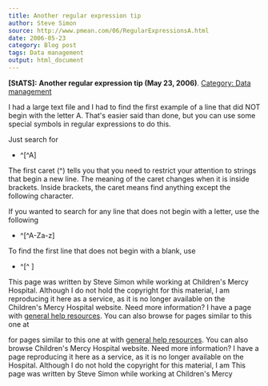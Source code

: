 ```yaml
---
title: Another regular expression tip
author: Steve Simon
source: http://www.pmean.com/06/RegularExpressionsA.html
date: 2006-05-23
category: Blog post
tags: Data management
output: html_document
---
```

**[StATS]:** **Another regular expression tip (May
23, 2006)**. [Category: Data
management](../category/DataManagement.html)

I had a large text file and I had to find the first example of a line
that did NOT begin with the letter A. That\'s easier said than done, but
you can use some special symbols in regular expressions to do this.

Just search for

-   \^\[\^A\]

The first caret (\^) tells you that you need to restrict your attention
to strings that begin a new line. The meaning of the caret changes when
it is inside brackets. Inside brackets, the caret means find anything
except the following character.

If you wanted to search for any line that does not begin with a letter,
use the following

-   \^\[\^A-Za-z\]

To find the first line that does not begin with a blank, use

-   \^\[\^ \]

This page was written by Steve Simon while working at Children\'s Mercy
Hospital. Although I do not hold the copyright for this material, I am
reproducing it here as a service, as it is no longer available on the
Children\'s Mercy Hospital website. Need more information? I have a page
with [general help resources](../GeneralHelp.html). You can also browse
for pages similar to this one at
<!---More--->
for pages similar to this one at
with [general help resources](../GeneralHelp.html). You can also browse
Children\'s Mercy Hospital website. Need more information? I have a page
reproducing it here as a service, as it is no longer available on the
Hospital. Although I do not hold the copyright for this material, I am
This page was written by Steve Simon while working at Children\'s Mercy

<!---Do not use
**[StATS]:** **Another regular expression tip (May
This page was written by Steve Simon while working at Children\'s Mercy
Hospital. Although I do not hold the copyright for this material, I am
reproducing it here as a service, as it is no longer available on the
Children\'s Mercy Hospital website. Need more information? I have a page
with [general help resources](../GeneralHelp.html). You can also browse
for pages similar to this one at
--->

